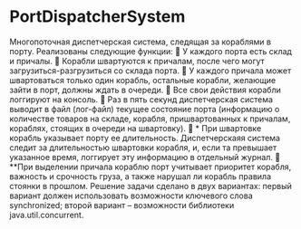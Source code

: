 # PortDispatcherSystem
Многопоточная диспетчерская система, следящая за кораблями в порту.
Реализованы следующие функции:
 У каждого порта есть склад и причалы.
 Корабли швартуются к причалам, после чего могут загрузиться-разгрузиться со склада порта.
 У каждого причала может швартоваться только один корабль, остальные корабли, желающие зайти в порт, должны ждать в очереди.
 Все свои действия корабли логгируют на консоль.
 Раз в пять секунд диспетчерская система выводит в файл (лог-файл) текущее состояние порта (информацию о количестве товаров на складе, корабля, пришвартованных к причалам, кораблях, стоящих в очереди на швартовку).
 * При швартовке корабль указывает порту ее длительность. Диспетчерскаяя система следит за длительностью швартовки корабля, и, если та превышает указанное время, логгирует эту информацию в отдельный журнал.
 **При выделении причала кораблю порт учитывает приоритет корабля, важность и срочность груза, а также нарушал ли корабль правила стоянки в прошлом.
Решение задачи сделано в двух вариантах: первый вариант должен использовать возможности ключевого слова synchronized; второй вариант – возможности библиотеки java.util.concurrent.
